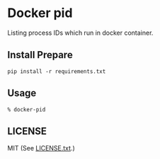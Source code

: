 # Docker pid
Listing process IDs which run in docker container.

## Install Prepare
```
pip install -r requirements.txt
```

## Usage
```
% docker-pid
```

## LICENSE
MIT (See [LICENSE.txt](/LICENSE.txt).)
